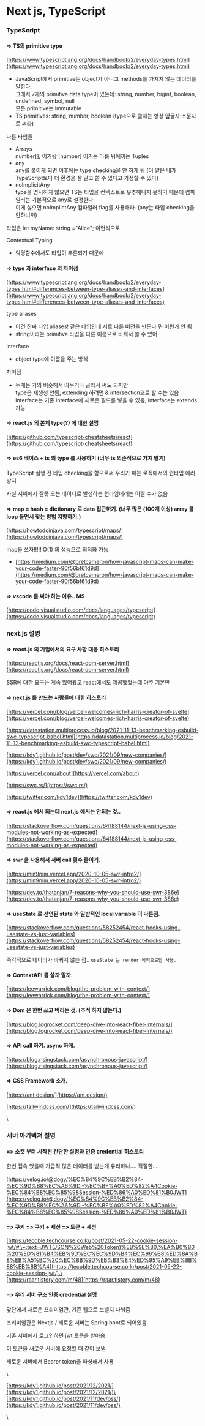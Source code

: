 # Next js, TypeScript

### TypeScript

#### => TS의 primitive type

[https://www.typescriptlang.org/docs/handbook/2/everyday-types.html](https://www.typescriptlang.org/docs/handbook/2/everyday-types.html)

* JavaScript에서 primitive는 object가 아니고 methods를 가지지 않는 데이터를 말한다.\
  그래서 7개의 primitive data type이 있는데: string, number, bigint, boolean, undefined, symbol, null\
  모든 primitive는 immutable
* TS primitives: string, number, boolean (type으로 쓸때는 항상 앞글자 소문자로 써라)

다른 타입들

* Arrays\
  number\[]; 이거랑 \[number] 이거는 다름 뒤에꺼는 Tuples
* any\
  any를 붙이게 되면 이후에는 type checking을 안 하게 됨 (이 말은 내가 TypeScript보다 더 환경을 잘 알고 쓸 수 있다고 가정할 수 있다)
* noImplicitAny\
  type을 명시하지 않으면 TS는 타입을 컨텍스트로 유추해내지 못하기 때문에 컴파일러는 기본적으로 any로 설정한다.\
  이게 싫으면 noImplictAny 컴파일러 flag를 사용해라. (any는 타입 checking을 안하니까)

타입은 let myName: string ="Alice"; 이런식으로

Contextual Typing

* 익명함수에서도 타입이 추론되기 때문에&#x20;

#### => type 과 interface 의 차이점

[https://www.typescriptlang.org/docs/handbook/2/everyday-types.html#differences-between-type-aliases-and-interfaces](https://www.typescriptlang.org/docs/handbook/2/everyday-types.html#differences-between-type-aliases-and-interfaces)

type aliases

* 이건 진짜 타입 aliases! 같은 타입인데 서로 다른 버전을 만든다 뭐 이런거 안 됨
* string이라는 primitive 타입을 다른 이름으로 바꿔서 쓸 수 있어

interface

* object type에 이름을 주는 방식

차이점

* 두개는 거의 비슷해서 아무거나 골라서 써도 되지만 \
  type은 재생성 안됨, extending 하려면 & intersection으로 할 수는 있음\
  interface는 기존 interface에 새로운 필드를 넣을 수 있음, interface는 extends 가능

#### => react.js 의 본체 type(?) 에 대한 설명

[https://github.com/typescript-cheatsheets/react](https://github.com/typescript-cheatsheets/react)

#### => es6 베이스 + ts 의 type 를 사용하기 (너무 ts 의존적으로 가지 말기)

TypeScript 실행 전 타입 checking을 함으로써 우리가 짜는 로직에서의 런타임 에러 방지

사실 서버에서 잘못 오는 데이터로 발생하는 런타임에러는 어쩔 수가 없음

#### => map = hash = dictionary 로 data 접근하기. (너무 많은 (100개 이상) array 를 loop 돌면서 찾는 방법 지향하기.)

[https://howtodoinjava.com/typescript/maps/](https://howtodoinjava.com/typescript/maps/)

map을 쓰자!!!!! O(1) 의 성능으로 최적화 가능

* [https://medium.com/@bretcameron/how-javascript-maps-can-make-your-code-faster-90f56bf61d9d](https://medium.com/@bretcameron/how-javascript-maps-can-make-your-code-faster-90f56bf61d9d)

#### => vscode 를 써야 하는 이유.. M$

[https://code.visualstudio.com/docs/languages/typescript](https://code.visualstudio.com/docs/languages/typescript)

### next.js 설명

#### => react.js 의 기업에서의 요구 사항 대응 히스토리

[https://reactjs.org/docs/react-dom-server.html](https://reactjs.org/docs/react-dom-server.html)

SSR에 대한 요구는 계속 있어왔고 react에서도 제공했었는데 아주 기본만

#### => next.js 를 만드는 사람들에 대한 히스토리

[https://vercel.com/blog/vercel-welcomes-rich-harris-creator-of-svelte](https://vercel.com/blog/vercel-welcomes-rich-harris-creator-of-svelte)

[https://datastation.multiprocess.io/blog/2021-11-13-benchmarking-esbuild-swc-typescript-babel.html](https://datastation.multiprocess.io/blog/2021-11-13-benchmarking-esbuild-swc-typescript-babel.html)

[https://kdy1.github.io/post/dev/swc/2021/09/new-companies/](https://kdy1.github.io/post/dev/swc/2021/09/new-companies/)

[https://vercel.com/about](https://vercel.com/about)

[https://swc.rs/](https://swc.rs/)

[https://twitter.com/kdy1dev](https://twitter.com/kdy1dev)

#### => react.js 에서 되는데 next.js 에서는 안되는 것..

[https://stackoverflow.com/questions/64188144/next-js-using-css-modules-not-working-as-expected](https://stackoverflow.com/questions/64188144/next-js-using-css-modules-not-working-as-expected)

#### => swr 을 사용해서 서버 call 횟수 줄이기.

[https://min9nim.vercel.app/2020-10-05-swr-intro2/](https://min9nim.vercel.app/2020-10-05-swr-intro2/)

[https://dev.to/thatanjan/7-reasons-why-you-should-use-swr-386e](https://dev.to/thatanjan/7-reasons-why-you-should-use-swr-386e)

#### => useState 로 선언된 state 와 일반적인 local variable 이 다른점.

[https://stackoverflow.com/questions/58252454/react-hooks-using-usestate-vs-just-variables](https://stackoverflow.com/questions/58252454/react-hooks-using-usestate-vs-just-variables)

즉각적으로 데이터가 바뀌지 않는 점.. `useState 는 render 목적으로만 사용.`

#### => ContextAPI 를 쓸까 말까.

[https://leewarrick.com/blog/the-problem-with-context/](https://leewarrick.com/blog/the-problem-with-context/)

#### => Dom 은 한번 쓰고 버리는 것. (추적 하지 않는다.)

[https://blog.logrocket.com/deep-dive-into-react-fiber-internals/](https://blog.logrocket.com/deep-dive-into-react-fiber-internals/)

#### => API call 하기. async 하게.

[https://blog.risingstack.com/asynchronous-javascript/](https://blog.risingstack.com/asynchronous-javascript/)

#### => CSS Framework 소개.

[https://ant.design/](https://ant.design/)

[https://tailwindcss.com/](https://tailwindcss.com/)

\


### 서버 아키텍쳐 설명

#### => 소켓 부터 시작된 간단한 설명과 인증 credential 히스토리

한번 접속 했을때 가급적 많은 데이터를 받는게 유리하나.... 적절한...\
\
[https://velog.io/@dogy/%EC%84%9C%EB%B2%84-%EC%9D%B8%EC%A6%9D.-%EC%BF%A0%ED%82%A4Cookie-%EC%84%B8%EC%85%98Session-%ED%86%A0%ED%81%B0JWT](https://velog.io/@dogy/%EC%84%9C%EB%B2%84-%EC%9D%B8%EC%A6%9D.-%EC%BF%A0%ED%82%A4Cookie-%EC%84%B8%EC%85%98Session-%ED%86%A0%ED%81%B0JWT)

#### => 쿠키 => 쿠키 + 세션 => 토큰 + 세션

[https://tecoble.techcourse.co.kr/post/2021-05-22-cookie-session-jwt/#:\~:text=JWT(JSON%20Web%20Token)%EB%9E%80,%EA%B0%80%20%ED%81%B4%EB%9D%BC%EC%9D%B4%EC%96%B8%ED%8A%B8%EB%A5%BC%20%EC%8B%9D%EB%B3%84%ED%95%A9%EB%8B%88%EB%8B%A4](https://tecoble.techcourse.co.kr/post/2021-05-22-cookie-session-jwt/).\
\
[https://raar.tistory.com/m/48](https://raar.tistory.com/m/48)

#### => 우리 서버 구조 인증 credential 설명

앞단에서 새로운 프리미엄관, 기존 웹으로 보낼지 나눠줌

프리미엄관은 Nextjs / 새로운 서버는 Spring boot로 되어있음

기존 서버에서 로그인하면 jwt 토큰을 받아옴

이 토큰을 새로운 서버에 요청할 때 같이 보냄

새로운 서버에서 Bearer token을 파싱해서 사용

\


[https://kdy1.github.io/post/2021/12/2021/](https://kdy1.github.io/post/2021/12/2021/)\
\
[https://kdy1.github.io/post/2021/11/dev/oss/](https://kdy1.github.io/post/2021/11/dev/oss/)

\
